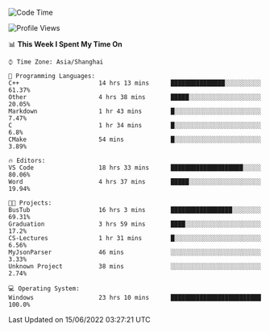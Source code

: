 <!--START_SECTION:waka-->
![Code Time](http://img.shields.io/badge/Code%20Time-126%20hrs%2024%20mins-blue)

![Profile Views](http://img.shields.io/badge/Profile%20Views-0-blue)

📊 **This Week I Spent My Time On** 

```text
⌚︎ Time Zone: Asia/Shanghai

💬 Programming Languages: 
C++                      14 hrs 13 mins      ███████████████░░░░░░░░░░   61.37% 
Other                    4 hrs 38 mins       █████░░░░░░░░░░░░░░░░░░░░   20.05% 
Markdown                 1 hr 43 mins        █░░░░░░░░░░░░░░░░░░░░░░░░   7.47% 
C                        1 hr 34 mins        █░░░░░░░░░░░░░░░░░░░░░░░░   6.8% 
CMake                    54 mins             █░░░░░░░░░░░░░░░░░░░░░░░░   3.89%

🔥 Editors: 
VS Code                  18 hrs 33 mins      ████████████████████░░░░░   80.06% 
Word                     4 hrs 37 mins       █████░░░░░░░░░░░░░░░░░░░░   19.94%

🐱‍💻 Projects: 
BusTub                   16 hrs 3 mins       █████████████████░░░░░░░░   69.31% 
Graduation               3 hrs 59 mins       ████░░░░░░░░░░░░░░░░░░░░░   17.2% 
CS-Lectures              1 hr 31 mins        █░░░░░░░░░░░░░░░░░░░░░░░░   6.56% 
MyJsonParser             46 mins             ░░░░░░░░░░░░░░░░░░░░░░░░░   3.33% 
Unknown Project          38 mins             ░░░░░░░░░░░░░░░░░░░░░░░░░   2.74%

💻 Operating System: 
Windows                  23 hrs 10 mins      █████████████████████████   100.0%

```


 Last Updated on 15/06/2022 03:27:21 UTC
<!--END_SECTION:waka-->
